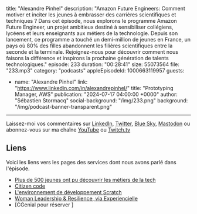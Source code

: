 title: "Alexandre Pinhel"
description: "Amazon Future Engineers: Comment motiver et inciter les jeunes à embrasser des carrières scientifiques et techniques ? Dans cet épisode, nous explorons le programme Amazon Future Engineer, un projet ambitieux destiné à sensibiliser collégiens, lycéens et leurs enseignants aux métiers de la technologie. Depuis son lancement, ce programme a touché un demi-million de jeunes en France, un pays où 80% des filles abandonnent les filières scientifiques entre la seconde et la terminale. Rejoignez-nous pour découvrir comment nous faisons la différence et inspirons la prochaine génération de talents technologiques."
episode: 233
duration: "00:28:41"
size: 55073564
file: "233.mp3"
category: "podcasts"
appleEpisodeId: 1000663119957
guests:
  - name: "Alexandre Pinhel"
    link: "https://www.linkedin.com/in/alexandrepinhel/"
    title: "Prototyping Manager, AWS"
publication: "2024-07-17 04:00:00 +0000"
author: "Sébastien Stormacq"
social-background: "/img/233.png"
background: "/img/podcast-banner-transparent.png"
---

Laissez-moi vos commentaires sur [LinkedIn](https://www.linkedin.com/in/sebastienstormacq/), [Twitter](https://twitter.com/sebsto), [Blue Sky](https://bsky.app/profile/sebsto.bsky.social), [Mastodon](https://awscommunity.social/@sebsto) ou abonnez-vous sur ma chaîne [YouTube](https://www.youtube.com/sebsto) ou [Twitch.tv](https://www.twitch.tv/sebAWS)

## Liens

Voici les liens vers les pages des services dont nous avons parlé dans l'épisode.

- [Plus de 500 jeunes ont pu découvrir les métiers de la tech](https://www.aboutamazon.fr/actualites/amazon-future-engineer/3-ans-apres-son-lancement-amazon-future-engineer-a-permis-a-plus-de-500-000-jeunes-de-decouvrir-les-opportunites-offertes-par-le-numerique)
- [Citizen code](https://www.futureengineer.fr/)
- [L'environnement de développement Scratch](https://scratch.mit.edu/about)
- [Woman Leadership & Resilience, via Experiencielle](https://experencielles.com/)
- [CGenial pour réserver ]








